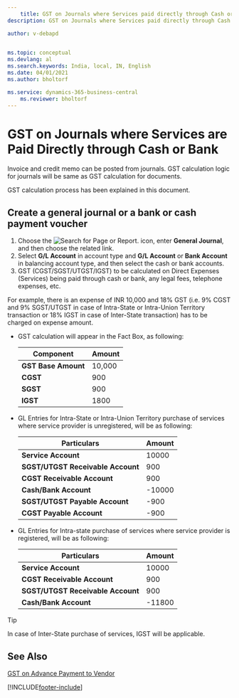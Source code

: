 ```yaml
---
    title: GST on Journals where Services paid directly through Cash or Bank
description: GST on Journals where Services paid directly through Cash or Bank

author: v-debapd

    
ms.topic: conceptual
ms.devlang: al
ms.search.keywords: India, local, IN, English
ms.date: 04/01/2021
ms.author: bholtorf

ms.service: dynamics-365-business-central
    ms.reviewer: bholtorf
---
```

# GST on Journals where Services are Paid Directly through Cash or Bank


Invoice and credit memo can be posted from journals. GST calculation logic for journals will be same as GST calculation for documents. 

GST calculation process has been explained in this document.

## Create a general journal or a bank or cash payment voucher

1. Choose the ![Search for Page or Report.](image/search_small.png "Search for Page or Report icon") icon, enter **General Journal**, and then choose the related link.
2. Select **G/L Account** in account type and **G/L Account** or **Bank Account** in balancing account type, and then select the cash or bank accounts.
3. GST (CGST/SGST/UTGST/IGST) to be calculated on Direct Expenses (Services) being paid through cash or bank, any legal fees, telephone expenses, etc. 

For example, there is an expense of INR 10,000 and 18% GST (i.e. 9% CGST and 9% SGST/UTGST in case of Intra-State or Intra-Union Territory transaction or 18% IGST in case of Inter-State transaction) has to be charged on expense amount.

- GST calculation will appear in the Fact Box, as following:
    
    |Component|Amount|
    |----------------------------------|---------------------------------------|  
    |**GST Base Amount**|10,000|  
    |**CGST**|900|  
    |**SGST**|900|
    |**IGST**|1800| 

- GL Entries for Intra-State or Intra-Union Territory purchase of services where service provider is unregistered, will be as following:
    
    |Particulars|Amount|
    |----------------------------------|---------------------------------------|  
    |**Service Account**|10000|  
    |**SGST/UTGST Receivable Account**|900|  
    |**CGST Receivable Account**|900|
    |**Cash/Bank Account**|-10000|
    |**SGST/UTGST Payable Account**|-900|
    |**CGST Payable Account**|-900|
    
- GL Entries for Intra-state purchase of services where service provider is registered, will be as following:

    |Particulars|Amount|
    |----------------------------------|---------------------------------------|  
    |**Service Account**|10000| 
    |**CGST Receivable Account**|900| 
    |**SGST/UTGST Receivable Account**|900| 
    |**Cash/Bank Account**|-11800|  

> [!TIP]
> In case of Inter-State purchase of services, IGST will be applicable.











## See Also 
[GST on Advance Payment to Vendor](GST-GST-on-Advance-Payment-made-to-Vendor.md)


























[!INCLUDE[footer-include](../../includes/footer-banner.md)]